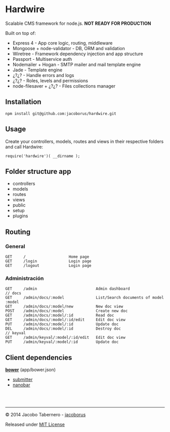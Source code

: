 Hardwire
========

Scalable CMS framework for node.js. **NOT READY FOR PRODUCTION**

Built on top of:

- Express 4 - App core logic, routing, middleware
- Mongoose + node-validator - DB, ORM and validation
- Wiretree - Framework dependency injection and app structure
- Passport - Multiservice auth
- Nodemailer + Hogan - SMTP mailer and mail template engine
- Jade - Template engine
- ¿?¿? - Handle errors and logs
- ¿?¿? - Roles, levels and permissions
- node-filesaver + ¿?¿? - Files collections manager


Installation
------------

```
npm install git@github.com:jacoborus/hardwire.git
```

Usage
-----

Create your controllers, models, routes and views in their respective folders and call Hardwire:

```
require('hardwire')( __dirname );
```

Folder structure app
--------------------

- controllers
- models
- routes
- views
- public
- setup
- plugins


Routing
-------


### General
```
GET		/					Home page
GET		/login				Login page
GET		/logout				Login page
```

### Administración
```
GET		/admin							Admin dashboard
// docs
GET		/admin/docs/:model				List/Search documents of model :model
GET		/admin/docs/:model/new			New doc view
POST	/admin/docs/:model				Create new doc
GET		/admin/docs/:model/:id			Read doc
GET		/admin/docs/:model/:id/edit		Edit doc view
PUT		/admin/docs/:model/:id			Update doc
DEL		/admin/docs/:model/:id			Destroy doc
// keyval
GET		/admin/keyval/:model/:id/edit	Edit doc view
PUT		/admin/keyval/:model/:id		Update doc
```

Client dependencies
-------------------

**[bower](http://bower.io/)** (app/bower.json)

- [submitter](https://github.com/jacoborus/submitter)
- [nanobar](https://github.com/jacoborus/nanobar)


<br><br>

---

© 2014 Jacobo Tabernero - [jacoborus](https://github.com/jacoborus)

Released under [MIT License](https://raw.github.com/jacoborus/hardwire/master/LICENSE)